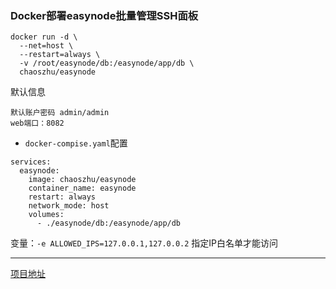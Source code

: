 ### Docker部署easynode批量管理SSH面板

```
docker run -d \
  --net=host \
  --restart=always \
  -v /root/easynode/db:/easynode/app/db \
  chaoszhu/easynode
```

默认信息
```
默认账户密码 admin/admin
web端口：8082
```

- `docker-compise.yaml`配置

```
services:
  easynode:
    image: chaoszhu/easynode
    container_name: easynode
    restart: always
    network_mode: host
    volumes:
      - ./easynode/db:/easynode/app/db
```

变量：`-e ALLOWED_IPS=127.0.0.1,127.0.0.2` 指定IP白名单才能访问



---

[项目地址](https://github.com/chaos-zhu/easynode)
